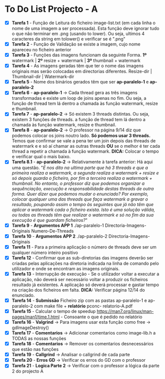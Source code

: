 # To Do List Projecto - A

- [X] **Tarefa 1** - Função de Leitura do ficheiro image-list.txt (em cada linha o nome de uma imagem a ser processada). Esta função deve ignorar tudo o que não terminar em .png (usando to lower). Ou seja, ultimos 4 caracteres da string em tolower() e verificar se é ".png"
- [X] **Tarefa 2** - Função de Validação se existe a imagem, cujo nome apareceu no ficheiro anterior
- [X] **Tarefa 3** - Funções das imagens funcionam da seguinte Forma. **1º** watermark | **2º** resize + watermark | **3º** thumbnail + watermark 
- [X] **Tarefa 4** - As imagens geradas têm que ter o nome das imagens originais mas serão colocadas em directorias diferentes. Resize-dir | Thumbnail-dir | Watermark-dir
- [X] **Tarefa 5** - Nome dos binários gerados têm que ser **ap-paralelo-1** e **ap-paralelo-2**
- [X] **Tarefa 6** - **ap-paralelo-1** -> Cada thread gera as três imagens transformadas e existe um loop de joins apenas no fim. Ou seja, a função de thread tem lá dentro a chamada às função watermark, resize e thumbnail.
- [X] **Tarefa 7** - **ap-paralelo-2** -> Só existem 3 threads distintas. Ou seja, existem 3 funções de threads. a função de thread tem lá dentro a chamada às função watermark, resize e thumbnail.
- [X] **Tarefa 8** - **ap-paralelo-2** -> O professor na página 9/14 diz que podemos colocar os joins noutro lado. **Só podemos usar 3 threads.** Temos que confirmar se vale a pena ter um join depois das threads de watermark e e só aí chamar as outras threads **OU** se o melhor é ter cada thread a repetir a chamada à função watermark. **DICA:** Colocar o tempo e verificar qual o mais baixo.
- [X] **Tarefa 8.1** - **ap-paralelo-2** -> Relativamente à tarefa anterior: Há aqui uma questão. "_É nos dito na ultima parte que há 3 threads e que a primeira realiza a watermark, a segunda realiza a watermark + resize e só depois guarda o ficheiro, por fim a terceira realiza a watermark + thumbnail. No entanto, o professor diz que podemos organizar a sequênciação, execução e responsabilidade destas threads de outra forma. Quer dizer que podemos mudar o enunciado? Por exemplo, colocar qualquer uma das threads que faça watermark a gravar o resultado, poupando assim o tempo às seguintes que já não têm que aplicar a watermark cada o ficheiro exista. Isto é uma solução válida, ou todas as threads têm que realizar o watermark e só no fim da sua execução é que guardam ficheiros?_"
- [X] **Tarefa 9** - **Argumentos APP 1** ./ap-paralelo-1 Directoria-Imagens-Originais Numero-De-Threads
- [X] **Tarefa 10** - **Argumentos APP 2** ./ap-paralelo-2 Directoria-Imagens-Originais
- [X] **Tarefa 11** - Para a primeira aplicação o número de threads deve ser um qualquer número inteiro positivo 
- [X] **Tarefa 12** - Confirmar que as sub-diretorias das imagens deverão ser criadas pelas aplicações na diretoria indicada na linha de comando pelo utilizador e onde se encontram as imagens originais.
- [X] **Tarefa 13** - Interrupção de execução - Se o utilizador voltar a executar a aplicação, não deverá ser necessário voltar a produzir os ficheiros resultado já existentes. A aplicação só deverá processar e gastar tempo na criação dos ficheiros em falta. **DICA:** Verificar página 12/14 do enunciado.
- [X] **Tarefa 14** - **Submissão** Ficheiro zip com as pastas ap-paralelo-1 e ap-paralelo-2 com make file + **relatório** pconc- relatorio-A.pdf
- [X] **Tarefa 15** - Calcular o tempo de speedup https://man7.org/linux/man-pages/man1/time.1.html - Consoante o que é pedido no relatório
- [X] **Tarefa 16** - **Valgrind** -> Para imagens usar esta função como free -> gdImageDestroy()
- [X] **Tarefa 17** - **Comentarios** -> Adicionar comentarios como image-lib.h a TODAS as nossas funções
- [X] **Tarefa 18** - **Comentarios** -> Remover os comentarios desnecessários que estão nas funções
- [X] **Tarefa 19** - **Callgrind** -> Analisar o callgrind de cada parte
- [X] **Tarefa 20** - **Erros GD** -> Verificar os erros do GD com o professor
- [X] **Tarefa 21** - **Logica Parte 2** -> Verificar com o professor a lógica da parte 2 do projecto A